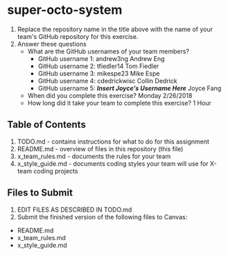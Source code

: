 # super-octo-system

1. Replace the repository name in the title above with the name of your team's GitHub repository for this exercise.
2. Answer these questions
   * What are the GitHub usernames of your team members?
       * GitHub username 1: andrew3ng         Andrew Eng
       * GitHub username 2: tfiedler14        Tom Fiedler
       * GitHub username 3: mikespe23         Mike Espe
       * GitHub username 4: cdedrickwisc      Collin Dedrick
       * GitHub username 5: _**Insert Joyce's Username Here**_    Joyce Fang
   * When did you complete this exercise? Monday 2/26/2018
   * How long did it take your team to complete this exercise?  1 Hour

## Table of Contents

1. TODO.md - contains instructions for what to do for this assignment
2. README.md - overview of files in this repository (this file)
3. x_team_rules.md - documents the rules for your team
4. x_style_guide.md - documents coding styles your team will use for X-team coding projects

## Files to Submit

1. EDIT FILES AS DESCRIBED IN TODO.md
2. Submit the finished version of the following files to Canvas:

* README.md
* x_team_rules.md
* x_style_guide.md
